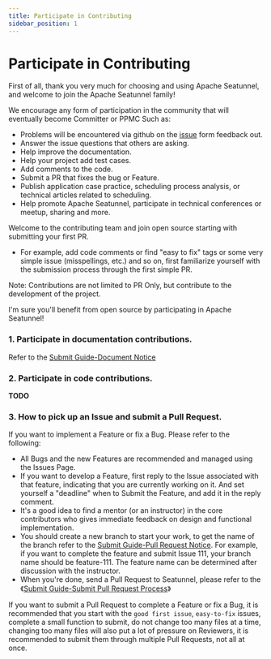 ```yaml
---
title: Participate in Contributing
sidebar_position: 1
---
```


# Participate in Contributing

First of all, thank you very much for choosing and using Apache Seatunnel, and welcome to join the Apache Seatunnel family!

We encourage any form of participation in the community that will eventually become Committer or PPMC Such as:
* Problems will be encountered via github on the [issue](https://github.com/apache/incubator-seatunnel/issues) form feedback out.
* Answer the issue questions that others are asking.
* Help improve the documentation.
* Help your project add test cases.
* Add comments to the code.
* Submit a PR that fixes the bug or Feature.
* Publish application case practice, scheduling process analysis, or technical articles related to scheduling.
* Help promote Apache Seatunnel, participate in technical conferences or meetup, sharing and more.

Welcome to the contributing team and join open source starting with submitting your first PR.
 - For example, add code comments or find "easy to fix" tags or some very simple issue (misspellings, etc.) and so on, first familiarize yourself with the submission process through the first simple PR.
 
Note: Contributions are not limited to PR Only, but contribute to the development of the project.

I'm sure you'll benefit from open source by participating in Apache Seatunnel!

### 1. Participate in documentation contributions.

Refer to the [Submit Guide-Document Notice](submit_guide/document.md)

### 2. Participate in code contributions.

**TODO**

### 3. How to pick up an Issue and submit a Pull Request.

If you want to implement a Feature or fix a Bug. Please refer to the following:

* All Bugs and the new Features are recommended and managed using the Issues Page.
* If you want to develop a Feature, first reply to the Issue associated with that feature, indicating that you are currently working on it. And set yourself a "deadline" when to Submit the Feature, and add it in the reply comment.
* It's a good idea to find a mentor (or an instructor) in the core contributors who gives immediate feedback on design and functional implementation.
* You should create a new branch to start your work, to get the name of the branch refer to the [Submit Guide-Pull Request Notice](pull-request.md). For example, if you want to complete the feature and submit Issue 111, your branch name should be feature-111. The feature name can be determined after discussion with the instructor.
* When you're done, send a Pull Request to Seatunnel, please refer to the《[Submit Guide-Submit Pull Request Process](submit_guide/submit-code.md)》

If you want to submit a Pull Request to complete a Feature or fix a Bug, it is recommended that you start with the `good first issue`, `easy-to-fix` issues, complete a small function to submit, do not change too many files at a time, changing too many files will also put a lot of pressure on Reviewers, it is recommended to submit them through multiple Pull Requests, not all at once.